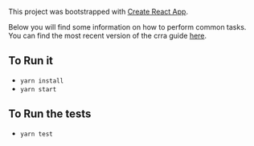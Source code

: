 This project was bootstrapped with [Create React App](https://github.com/facebookincubator/create-react-app).

Below you will find some information on how to perform common tasks.<br>
You can find the most recent version of the crra guide [here](https://github.com/facebookincubator/create-react-app/blob/master/packages/react-scripts/template/README.md).

## To Run it
- `yarn install`
- `yarn start`

## To Run the tests
- `yarn test`
